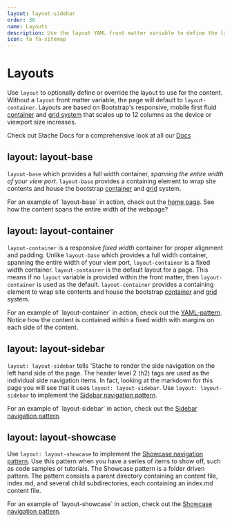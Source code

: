 ```yaml
---
layout: layout-sidebar
order: 30
name: Layouts
description: Use the layout YAML front matter variable to define the layout to use for your content parent folder and optionally the parent's child folders.  
icon: fa fa-sitemap
---
```


# Layouts

Use `layout` to optionally define or override the layout to use for the content. Without a `layout` front matter variable, the page will default to `layout-container`.  Layouts are based on Bootstrap's responsive, mobile first fluid <a href="http://getbootstrap.com/css/#overview-container">container</a> and <a href="http://getbootstrap.com/css/#grid">grid system</a> that scales up to 12 columns as the device or viewport size increases.  

<p class="alert alert-success">Check out Stache Docs for a comprehensive look at all our <a href="{{stache.config.stache_docs_docs}}" >Docs</a></p>


## layout: layout-base

`layout-base` which provides a full width container, _spanning the entire width of your view port_.  `layout-base` provides a containing element to wrap site contents and house the bootstrap <a href="http://getbootstrap.com/css/#overview-container">container</a> and <a href="http://getbootstrap.com/css/#grid">grid</a> system. 

<p class="alert alert-info">For an example of `layout-base` in action, check out the <a href="{{ stache.config.base}}">home page</a>. See how the content spans the entire width of the webpage?</p>

## layout: layout-container  

`layout-container` is a responsive _fixed width_ container for proper alignment and padding. Unlike `layout-base` which provides a full width container, spanning the entire width of your view port,  `layout-container` is a fixed width container.  `layout-container` is the default layout for a page.  This means if no `layout` variable is provided within the front matter, then `layout-container` is used as the default.  `layout-container` provides a containing element to wrap site contents and house the bootstrap <a href="http://getbootstrap.com/css/#overview-container">container</a> and <a href="http://getbootstrap.com/css/#grid">grid</a> system. 

<p class="alert alert-info">For an example of `layout-container` in action, check out the <a href="{{ stache.config.yaml_pattern}}">YAML-pattern</a>.  Notice how the content is contained within a fixed width with margins on each side of the content. </p>

## layout: layout-sidebar

`layout: layout-sidebar` tells 'Stache to render the side navigation on the left hand side of the page.  The header level 2 (h2) tags are used as the individual side navigation items. In fact, looking at the markdown for this page you will see that it uses `layout: layout-sidebar`.  Use `layout: layout-sidebar` to implement the <a href="{{ stache.config.sidebar_pattern}}">Sidebar navigation pattern</a>.    

<p class="alert alert-info">For an example of `layout-sidebar` in action, check out the <a href="{{ stache.config.sidebar_pattern}}">Sidebar navigation pattern</a>.</p>


## layout: layout-showcase

Use `layout: layout-showcase` to implement the <a href="{{ stache.config.showcase_pattern}}">Showcase navigation pattern</a>.    Use this pattern when you have a series of items to show off, such as code samples or tutorials.   The Showcase pattern is a folder driven pattern. The pattern consists a parent directory containing an content file, index.md, and several child subdirectories, each containing an index.md content file.

<p class="alert alert-info">For an example of `layout-showcase` in action, check out the <a href="{{ stache.config.showcase_pattern}}">Showcase navigation pattern</a>.</p>

